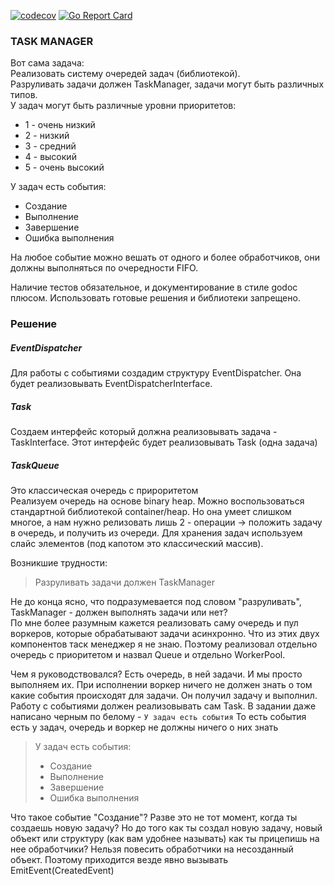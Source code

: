 [![codecov](https://codecov.io/gh/Delgus/taskmanager/branch/master/graph/badge.svg)](https://codecov.io/gh/Delgus/taskmanager)
[![Go Report Card](https://goreportcard.com/badge/github.com/delgus/taskmanager)](https://goreportcard.com/report/github.com/delgus/taskmanager)

### TASK MANAGER
Вот сама задача:  
Реализовать систему очередей задач (библиотекой).  
Разруливать задачи должен TaskManager, задачи могут быть различных типов.  
У задач могут быть различные уровни приоритетов:

- 1 - очень низкий
- 2 - низкий
- 3 - средний
- 4 - высокий
- 5 - очень высокий

У задач есть события:

- Создание
- Выполнение
- Завершение
- Ошибка выполнения

На любое событие можно вешать от одного и более обработчиков, они должны выполняться по очередности FIFO.

Наличие тестов обязательное, и документирование в стиле godoc плюсом. Использовать готовые решения и библиотеки 
запрещено.

### Решение

##### EventDispatcher  
Для работы с событиями создадим структуру EventDispatcher. Она будет реализовывать EventDispatcherInterface.

##### Task
Создаем интерфейс который должна реализовывать задача - TaskInterface. 
Этот интерфейс будет реализовывать Task (одна задача)

##### TaskQueue
Это классическая очередь с прироритетом  
Реализуем очередь на основе binary heap. Можно воспользоваться стандартной библиотекой container/heap. Но она умеет 
слишком многое, а нам нужно релизовать лишь 2 - операции -> положить задачу в очередь, и получить из очереди. Для хранения
 задач используем слайс элементов (под капотом это классический массив).
 
 Возникшие трудности:
 
 > Разруливать задачи должен TaskManager

Не до конца ясно, что подразумевается под словом "разруливать",  TaskManager - должен выполнять задачи или нет?  
По мне более разумным кажется реализовать саму очередь и пул воркеров, которые обрабатывают задачи асинхронно.
Что из этих двух компонентов таск менеджер я не знаю. Поэтому реализовал отдельно очередь с приоритетом и назвал Queue и 
отдельно WorkerPool.

Чем я руководствовался? Есть очередь, в ней задачи. И мы просто выполняем их. При исполнении воркер ничего не должен 
знать о том какие события происходят для задачи. Он получил задачу и выполнил. Работу с событиями должен реализовывать 
сам Task. В задании даже написано черным по белому - `У задач есть события` То есть события есть у задач, очередь и воркер 
не должны ничего о них знать

 > У задач есть события:
 >  
 >  - Создание
 >  - Выполнение
 >  - Завершение
 >  - Ошибка выполнения

Что такое событие "Создание"? Разве это не тот момент, когда ты создаешь новую задачу? Но до того как ты создал новую
 задачу, новый объект или структуру (как вам удобнее называть) как ты прицепишь на нее обработчики? Нельзя повесить обработчики 
 на несозданный объект. Поэтому приходится везде явно вызывать EmitEvent(CreatedEvent)
